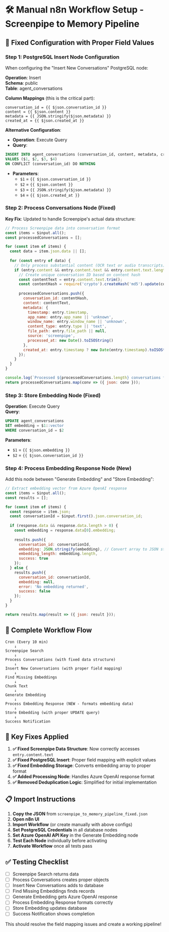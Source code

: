 # 🛠️ Manual n8n Workflow Setup - Screenpipe to Memory Pipeline

## 🎯 **Fixed Configuration with Proper Field Values**

### **Step 1: PostgreSQL Insert Node Configuration**

When configuring the "Insert New Conversations" PostgreSQL node:

**Operation**: Insert  
**Schema**: public  
**Table**: agent_conversations  

**Column Mappings** (this is the critical part):
```
conversation_id = {{ $json.conversation_id }}
content = {{ $json.content }}
metadata = {{ JSON.stringify($json.metadata) }}
created_at = {{ $json.created_at }}
```

**Alternative Configuration**:
- **Operation**: Execute Query
- **Query**: 
```sql
INSERT INTO agent_conversations (conversation_id, content, metadata, created_at) 
VALUES ($1, $2, $3, $4) 
ON CONFLICT (conversation_id) DO NOTHING
```
- **Parameters**:
  - `$1` = `{{ $json.conversation_id }}`
  - `$2` = `{{ $json.content }}`
  - `$3` = `{{ JSON.stringify($json.metadata) }}`
  - `$4` = `{{ $json.created_at }}`

### **Step 2: Process Conversations Node (Fixed)**

**Key Fix**: Updated to handle Screenpipe's actual data structure:

```javascript
// Process Screenpipe data into conversation format
const items = $input.all();
const processedConversations = [];

for (const item of items) {
  const data = item.json.data || [];
  
  for (const entry of data) {
    // Only process substantial content (OCR text or audio transcripts)
    if (entry.content && entry.content.text && entry.content.text.length > 100) {
      // Create unique conversation ID based on content hash
      const contentText = entry.content.text.trim();
      const contentHash = require('crypto').createHash('md5').update(contentText).digest('hex');
      
      processedConversations.push({
        conversation_id: contentHash,
        content: contentText,
        metadata: {
          timestamp: entry.timestamp,
          app_name: entry.app_name || 'unknown',
          window_name: entry.window_name || 'unknown',
          content_type: entry.type || 'text',
          file_path: entry.file_path || null,
          source: 'screenpipe',
          processed_at: new Date().toISOString()
        },
        created_at: entry.timestamp ? new Date(entry.timestamp).toISOString() : new Date().toISOString()
      });
    }
  }
}

console.log(`Processed ${processedConversations.length} conversations from Screenpipe`);
return processedConversations.map(conv => ({ json: conv }));
```

### **Step 3: Store Embedding Node (Fixed)**

**Operation**: Execute Query  
**Query**:
```sql
UPDATE agent_conversations 
SET embedding = $1::vector 
WHERE conversation_id = $2
```

**Parameters**:
- `$1` = `{{ $json.embedding }}`
- `$2` = `{{ $json.conversation_id }}`

### **Step 4: Process Embedding Response Node (New)**

Add this node between "Generate Embedding" and "Store Embedding":

```javascript
// Extract embedding vector from Azure OpenAI response
const items = $input.all();
const results = [];

for (const item of items) {
  const response = item.json;
  const conversationId = $input.first().json.conversation_id;
  
  if (response.data && response.data.length > 0) {
    const embedding = response.data[0].embedding;
    
    results.push({
      conversation_id: conversationId,
      embedding: JSON.stringify(embedding), // Convert array to JSON string
      embedding_length: embedding.length,
      success: true
    });
  } else {
    results.push({
      conversation_id: conversationId,
      embedding: null,
      error: 'No embedding returned',
      success: false
    });
  }
}

return results.map(result => ({ json: result }));
```

## 🔄 **Complete Workflow Flow**

```
Cron (Every 10 min) 
    ↓
Screenpipe Search 
    ↓
Process Conversations (with fixed data structure)
    ↓
Insert New Conversations (with proper field mapping)
    ↓
Find Missing Embeddings
    ↓
Chunk Text
    ↓
Generate Embedding
    ↓
Process Embedding Response (NEW - formats embedding data)
    ↓
Store Embedding (with proper UPDATE query)
    ↓
Success Notification
```

## 🎯 **Key Fixes Applied**

1. **✅ Fixed Screenpipe Data Structure**: Now correctly accesses `entry.content.text`
2. **✅ Fixed PostgreSQL Insert**: Proper field mapping with explicit values
3. **✅ Fixed Embedding Storage**: Converts embedding array to proper format
4. **✅ Added Processing Node**: Handles Azure OpenAI response format
5. **✅ Removed Deduplication Logic**: Simplified for initial implementation

## 📋 **Import Instructions**

1. **Copy the JSON** from `screenpipe_to_memory_pipeline_fixed.json`
2. **Open n8n UI**
3. **Import Workflow** (or create manually with above configs)
4. **Set PostgreSQL Credentials** in all database nodes
5. **Set Azure OpenAI API Key** in the Generate Embedding node
6. **Test Each Node** individually before activating
7. **Activate Workflow** once all tests pass

## ✅ **Testing Checklist**

- [ ] Screenpipe Search returns data
- [ ] Process Conversations creates proper objects
- [ ] Insert New Conversations adds to database
- [ ] Find Missing Embeddings finds records
- [ ] Generate Embedding gets Azure OpenAI response
- [ ] Process Embedding Response formats correctly
- [ ] Store Embedding updates database
- [ ] Success Notification shows completion

This should resolve the field mapping issues and create a working pipeline!
